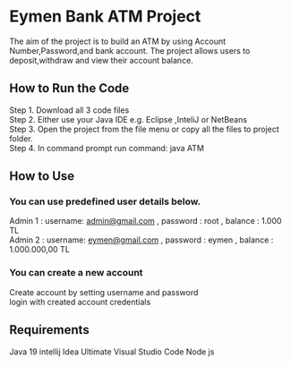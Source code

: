 # Eymen Bank ATM Project
The aim of the project is to build an ATM by using Account Number,Password,and bank account.
The project allows users to deposit,withdraw and view their account balance.

## How to Run the Code
Step 1. Download all 3 code files\
Step 2. Either use your Java IDE e.g. Eclipse ,InteliJ or NetBeans\
Step 3. Open the project from the file menu or copy all the files to project folder.\
Step 4. In command prompt run command: java ATM

## How to Use

### You can use predefined user details below.
Admin 1 : username: admin@gmail.com , password : root , balance : 1.000 TL\
Admin 2 : username: eymen@gmail.com , password : eymen , balance : 1.000.000,00 TL

### You can create a new account
Create account by setting username and password\
login with created account credentials


## Requirements
Java 19
intellij Idea Ultimate
Visual Studio Code
Node js


